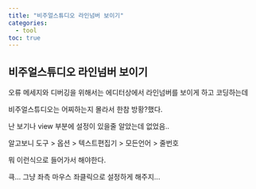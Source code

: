 ```yaml
---
title: "비주얼스튜디오 라인넘버 보이기"
categories: 
  - tool
toc: true
---
```


## 비주얼스튜디오 라인넘버 보이기

오류 메세지와 디버깅을 위해서는 에디터상에서 라인넘버를 보이게 하고 코딩하는데  
  
비주얼스튜디오는 어찌하는지 몰라서 한참 방황?했다.  
   
난 보기나 view 부분에 설정이 있을줄 알았는데 없었음..  
    
알고보니 도구 > 옵션 > 텍스트편집기 > 모든언어 > 줄번호  
  
뭐 이런식으로 들어가서 해야한다.   
  
큭... 그냥 좌측 마우스 좌클릭으로 설정하게 해주지...   